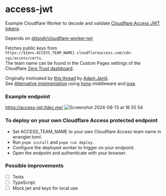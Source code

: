 # access-jwt

Example Cloudflare Worker to decode and validate [Cloudflare Access JWT tokens](https://developers.cloudflare.com/cloudflare-one/identity/authorization-cookie/validating-json).

Depends on [@tsndr/cloudflare-worker-jwt](https://github.com/tsndr/cloudflare-worker-jwt)

Fetches public keys from `https://${env.ACCESS_TEAM_NAME}.cloudflareaccess.com/cdn-cgi/access/certs`.  
The team name can be found in the Custom Pages settings of the Cloudflare [Zero Trust dashboard](https://one.dash.cloudflare.com).

Originally motivated by [this thread](https://x.com/adam_janis/status/1823330661140181204) by [Adam Janiš](https://github.com/eidam).  
See [Alternative implmentation](https://gist.github.com/eidam/7fb298196a43b2c172245219c6dd7da1) using [hono](https://hono.dev/) middleware and [jose](https://github.com/panva/jose).

### Example endpoint
https://access-jwt.jldec.me/
![Screenshot 2024-08-13 at 18 55 54](https://github.com/user-attachments/assets/443cb4c0-13e3-410f-8629-1c0d31b7d587)

### To deploy on your own Cloudflare Access protected endpoint
- Set ACCESS_TEAM_NAME to your own Cloudflare Access team name in wrangler.toml.
- Run `pnpm install` and `pnpm run deploy`.
- Configure the deployed worker to trigger on your endpoint.
- Open the endpoint and authenticate with your browser.

### Possible improvements
- [ ] Tests
- [ ] TypeScript
- [ ] Mock jwt and keys for local use
